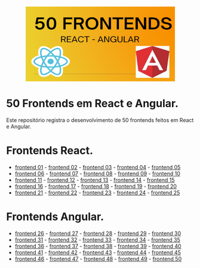 <p align="center"><img src="https://github.com/Adyson-Lima/50_frontends_react_angular/blob/main/50%20FRONTENDS.jpg" alt="logo" width="400" height="200"></p>

# 50 Frontends em React e Angular.

Este repositório registra o desenvolvimento de 50 frontends feitos em React e Angular.

# Frontends React.
- <a href="https://github.com/Adyson-Lima/courses_web">frontend 01</a> - <a href="https://github.com/Adyson-Lima/lamps_web">frontend 02</a> - <a href="https://github.com/Adyson-Lima/multimeters_web">frontend 03</a> - <a href="https://github.com/Adyson-Lima/mk_fighters_frontend">frontend 04</a> - <a href="https://github.com/Adyson-Lima/heroes2_frontend">frontend 05</a>
- <a href="https://github.com/Adyson-Lima/foods_frontend">frontend 06</a> - <a href="https://github.com/Adyson-Lima/erlideas_frontend">frontend 07</a> - <a href="https://github.com/Adyson-Lima/jobs_frontend">frontend 08</a> - <a href="https://github.com/Adyson-Lima/guis_frontend">frontend 09</a> - <a href="https://github.com/Adyson-Lima/dogs_frontend">frontend 10</a>
- <a href="https://github.com/Adyson-Lima/sports_frontend">frontend 11</a> - <a href="https://github.com/Adyson-Lima/arduinos_frontend">frontend 12</a> - <a href="https://github.com/Adyson-Lima/motorcycles_frontend">frontend 13</a> - <a href="https://github.com/Adyson-Lima/engine_parts_frontend">frontend 14</a> - <a href="https://github.com/Adyson-Lima/mainframe_ideas_frontend">frontend 15</a>
- <a href="https://github.com/Adyson-Lima/estates_frontend">frontend 16</a> - <a href="">frontend 17</a> - <a href="">frontend 18</a> - <a href="">frontend 19</a> - <a href="">frontend 20</a>
- <a href="">frontend 21</a> - <a href="">frontend 22</a> - <a href="">frontend 23</a> - <a href="">frontend 24</a> - <a href="">frontend 25</a>

# Frontends Angular.

- <a href="">frontend 26</a> - <a href="">frontend 27</a> - <a href="">frontend 28</a> - <a href="">frontend 29</a> - <a href="">frontend 30</a>
- <a href="">frontend 31</a> - <a href="">frontend 32</a> - <a href="">frontend 33</a> - <a href="">frontend 34</a> - <a href="">frontend 35</a>
- <a href="">frontend 36</a> - <a href="">frontend 37</a> - <a href="">frontend 38</a> - <a href="">frontend 39</a> - <a href="">frontend 40</a>
- <a href="">frontend 41</a> - <a href="">frontend 42</a> - <a href="">frontend 43</a> - <a href="">frontend 44</a> - <a href="">frontend 45</a>
- <a href="">frontend 46</a> - <a href="">frontend 47</a> - <a href="">frontend 48</a> - <a href="">frontend 49</a> - <a href="">frontend 50</a>


